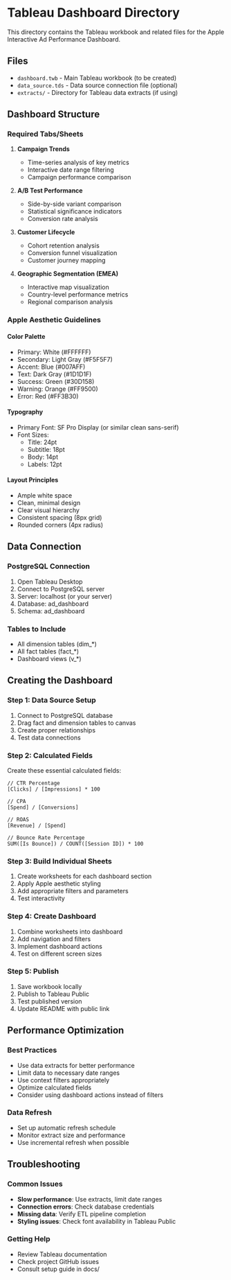 # Tableau Dashboard Directory

This directory contains the Tableau workbook and related files for the Apple Interactive Ad Performance Dashboard.

## Files

- `dashboard.twb` - Main Tableau workbook (to be created)
- `data_source.tds` - Data source connection file (optional)
- `extracts/` - Directory for Tableau data extracts (if using)

## Dashboard Structure

### Required Tabs/Sheets

1. **Campaign Trends**
   - Time-series analysis of key metrics
   - Interactive date range filtering
   - Campaign performance comparison

2. **A/B Test Performance**
   - Side-by-side variant comparison
   - Statistical significance indicators
   - Conversion rate analysis

3. **Customer Lifecycle**
   - Cohort retention analysis
   - Conversion funnel visualization
   - Customer journey mapping

4. **Geographic Segmentation (EMEA)**
   - Interactive map visualization
   - Country-level performance metrics
   - Regional comparison analysis

### Apple Aesthetic Guidelines

#### Color Palette
- Primary: White (#FFFFFF)
- Secondary: Light Gray (#F5F5F7)
- Accent: Blue (#007AFF)
- Text: Dark Gray (#1D1D1F)
- Success: Green (#30D158)
- Warning: Orange (#FF9500)
- Error: Red (#FF3B30)

#### Typography
- Primary Font: SF Pro Display (or similar clean sans-serif)
- Font Sizes: 
  - Title: 24pt
  - Subtitle: 18pt
  - Body: 14pt
  - Labels: 12pt

#### Layout Principles
- Ample white space
- Clean, minimal design
- Clear visual hierarchy
- Consistent spacing (8px grid)
- Rounded corners (4px radius)

## Data Connection

### PostgreSQL Connection
1. Open Tableau Desktop
2. Connect to PostgreSQL server
3. Server: localhost (or your server)
4. Database: ad_dashboard
5. Schema: ad_dashboard

### Tables to Include
- All dimension tables (dim_*)
- All fact tables (fact_*)
- Dashboard views (v_*)

## Creating the Dashboard

### Step 1: Data Source Setup
1. Connect to PostgreSQL database
2. Drag fact and dimension tables to canvas
3. Create proper relationships
4. Test data connections

### Step 2: Calculated Fields
Create these essential calculated fields:

```tableau
// CTR Percentage
[Clicks] / [Impressions] * 100

// CPA
[Spend] / [Conversions]

// ROAS
[Revenue] / [Spend]

// Bounce Rate Percentage
SUM([Is Bounce]) / COUNT([Session ID]) * 100
```

### Step 3: Build Individual Sheets
1. Create worksheets for each dashboard section
2. Apply Apple aesthetic styling
3. Add appropriate filters and parameters
4. Test interactivity

### Step 4: Create Dashboard
1. Combine worksheets into dashboard
2. Add navigation and filters
3. Implement dashboard actions
4. Test on different screen sizes

### Step 5: Publish
1. Save workbook locally
2. Publish to Tableau Public
3. Test published version
4. Update README with public link

## Performance Optimization

### Best Practices
- Use data extracts for better performance
- Limit data to necessary date ranges
- Use context filters appropriately
- Optimize calculated fields
- Consider using dashboard actions instead of filters

### Data Refresh
- Set up automatic refresh schedule
- Monitor extract size and performance
- Use incremental refresh when possible

## Troubleshooting

### Common Issues
- **Slow performance**: Use extracts, limit date ranges
- **Connection errors**: Check database credentials
- **Missing data**: Verify ETL pipeline completion
- **Styling issues**: Check font availability in Tableau Public

### Getting Help
- Review Tableau documentation
- Check project GitHub issues
- Consult setup guide in docs/ 